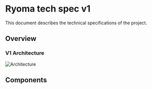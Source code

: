 
# Ryoma tech spec v1

This document describes the technical specifications of the project.

## Overview

### V1 Architecture

![Architecture](Architecture_v1.png)

## Components

## 